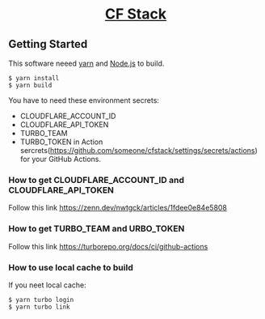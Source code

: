 <p align="center">
  <a href="https://nextjs.org">
    <h1 align="center">CF Stack</h1>
  </a>
</p>

## Getting Started
This software neeed [yarn](https://yarnpkg.com/ "Home | Yarn - Package Manager") and [Node.js](https://nodejs.org/en/ "Node.js") to build.

```console
$ yarn install
$ yarn build
```

You have to need these environment secrets:
- CLOUDFLARE_ACCOUNT_ID
- CLOUDFLARE_API_TOKEN
- TURBO_TEAM
- TURBO_TOKEN
in Action sercrets(https://github.com/someone/cfstack/settings/secrets/actions) for your GitHub Actions.

### How to get CLOUDFLARE_ACCOUNT_ID and CLOUDFLARE_API_TOKEN
Follow this link https://zenn.dev/nwtgck/articles/1fdee0e84e5808

### How to get TURBO_TEAM and URBO_TOKEN
Follow this link https://turborepo.org/docs/ci/github-actions

### How to use local cache to build
If you neet local cache:
```console
$ yarn turbo login
$ yarn turbo link
```
